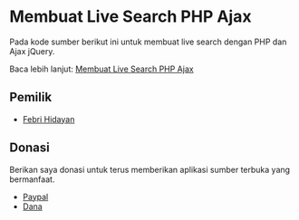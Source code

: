 # Membuat Live Search PHP Ajax
Pada kode sumber berikut ini untuk membuat live search dengan PHP dan Ajax jQuery.

Baca lebih lanjut: [Membuat Live Search PHP Ajax](https://sekolahprogram.com/@febrihidayan/membuat-live-search-php-ajax)

## Pemilik
- [Febri Hidayan](https://github.com/febrihidayan)

## Donasi
Berikan saya donasi untuk terus memberikan aplikasi sumber terbuka yang bermanfaat.
- [Paypal](https://paypal.me/febrihidayan)
- [Dana](https://link.dana.id/qr/2d6by546)